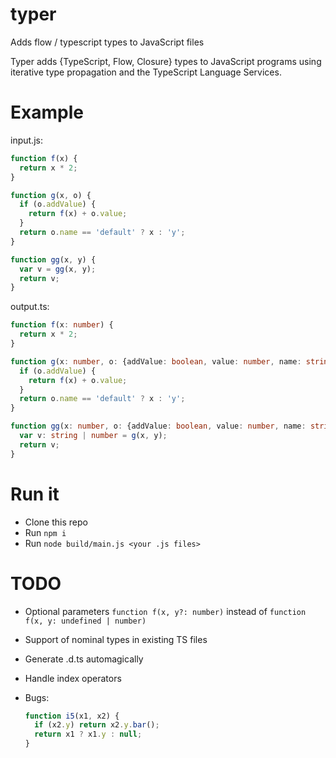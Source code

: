 # typer
Adds flow / typescript types to JavaScript files

Typer adds {TypeScript, Flow, Closure} types to JavaScript programs using iterative type propagation and the TypeScript Language Services.

# Example

input.js:
    
```js
function f(x) {
  return x * 2;
}

function g(x, o) {
  if (o.addValue) {
    return f(x) + o.value;
  }
  return o.name == 'default' ? x : 'y';
}

function gg(x, y) {
  var v = gg(x, y);
  return v;
}
```

output.ts:

```ts    
function f(x: number) {
  return x * 2;
}

function g(x: number, o: {addValue: boolean, value: number, name: string}): number | string {
  if (o.addValue) {
    return f(x) + o.value;
  }
  return o.name == 'default' ? x : 'y';
}

function gg(x: number, o: {addValue: boolean, value: number, name: string}) {
  var v: string | number = g(x, y);
  return v;
}
```

# Run it

- Clone this repo
- Run `npm i`
- Run `node build/main.js <your .js files>`

# TODO

- Optional parameters `function f(x, y?: number)` instead of `function f(x, y: undefined | number)`
- Support of nominal types in existing TS files
- Generate .d.ts automagically
- Handle index operators
- Bugs:

  ```js
  function i5(x1, x2) {
    if (x2.y) return x2.y.bar();
    return x1 ? x1.y : null;
  }
  ```